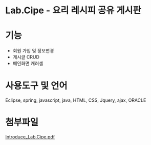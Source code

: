 # Lab.Cipe - 요리 레시피 공유 게시판
# 기능
- 회원 가입 및 정보변경
- 게시글 CRUD
- 메인화면 캐러셀

# 사용도구 및 언어
Eclipse, spring, javascript, java, HTML, CSS, Jquery, ajax, ORACLE

# 첨부파일
[Introduce_Lab.Cipe.pdf](https://github.com/touchme1123/rab.cipe_Board/files/14811345/Introduce_Lab.Cipe.pdf)


